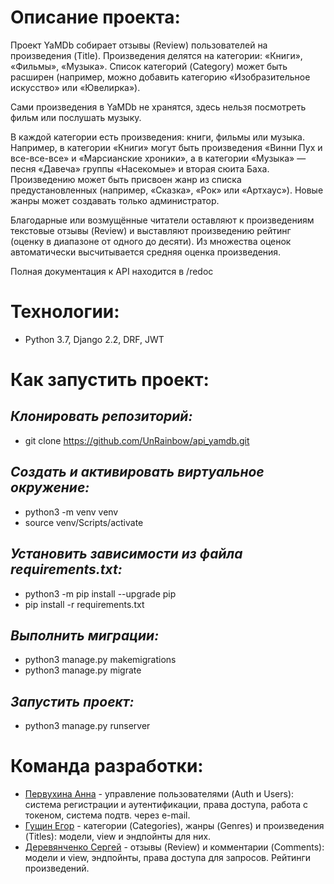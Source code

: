 # Описание проекта:

Проект YaMDb собирает отзывы (Review) пользователей на произведения (Title). Произведения делятся на категории: «Книги», «Фильмы», «Музыка». Список категорий (Category) может быть расширен (например, можно добавить категорию «Изобразительное искусство» или «Ювелирка»).

Сами произведения в YaMDb не хранятся, здесь нельзя посмотреть фильм или послушать музыку.

В каждой категории есть произведения: книги, фильмы или музыка. Например, в категории «Книги» могут быть произведения «Винни Пух и все-все-все» и «Марсианские хроники», а в категории «Музыка» — песня «Давеча» группы «Насекомые» и вторая сюита Баха. Произведению может быть присвоен жанр из списка предустановленных (например, «Сказка», «Рок» или «Артхаус»). Новые жанры может создавать только администратор.

Благодарные или возмущённые читатели оставляют к произведениям текстовые отзывы (Review) и выставляют произведению рейтинг (оценку в диапазоне от одного до десяти). Из множества оценок автоматически высчитывается средняя оценка произведения.

Полная документация к API находится в /redoc

# Технологии:
- Python 3.7, Django 2.2, DRF, JWT

# Как запустить проект:

## *Клонировать репозиторий:*
- git clone https://github.com/UnRainbow/api_yamdb.git

## *Cоздать и активировать виртуальное окружение:*
- python3 -m venv venv
- source venv/Scripts/activate

## *Установить зависимости из файла requirements.txt:*
- python3 -m pip install --upgrade pip
- pip install -r requirements.txt

## *Выполнить миграции:*
- python3 manage.py makemigrations
- python3 manage.py migrate

## *Запустить проект:*
- python3 manage.py runserver

# Команда разработки:
- [Первухина Анна](https://github.com/UnRainbow) - управление пользователями (Auth и Users): система регистрации и аутентификации, права доступа, работа с токеном, система подтв. через e-mail.
- [Гущин Егор](https://github.com/EgorGushin) - категории (Categories), жанры (Genres) и произведения (Titles): модели, view и эндпойнты для них.
- [Деревянченко Сергей](https://github.com/Sergey-Derevyanchenko) - отзывы (Review) и комментарии (Comments): модели и view, эндпойнты, права доступа для запросов. Рейтинги произведений.

